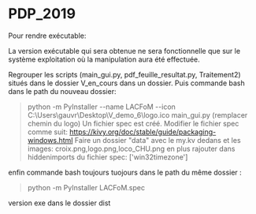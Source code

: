 # PDP_2019


Pour rendre exécutable:


La version exécutable qui sera obtenue ne sera fonctionnelle que sur le système exploitation où la manipulation aura été effectuée.

Regrouper les scripts (main_gui.py, pdf_feuille_resultat.py, Traitement2) situés dans le dossier V_en_cours dans un dossier.
Puis commande bash dans le path du nouveau dossier:

>python -m PyInstaller --name LACFoM --icon C:\Users\gauvr\Desktop\V_demo_6\logo.ico main_gui.py
(remplacer chemin du logo)
Un fichier spec est créé. 
Modifier le fichier spec comme suit: https://kivy.org/doc/stable/guide/packaging-windows.html
Faire un dossier "data" avec le my.kv dedans et les images: croix.png,logo.png,loco_CHU.png
en plus rajouter dans hiddenimports du fichier spec:  ['win32timezone'] 

enfin commande bash toujours tuojours dans le path du même dossier :
>python -m PyInstaller LACFoM.spec


version exe dans le dossier dist




